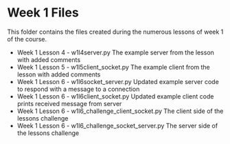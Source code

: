 # Week 1 Files
This folder contains the files created during the numerous lessons of week 1 of the course.

- Week 1 Lesson 4 - w1l4server.py
    The example server from the lesson with added comments
- Week 1 Lesson 5 - w1l5client_socket.py
    The example client from the lesson with added comments
- Week 1 Lesson 6 - w1l6socket_server.py
    Updated example server code to respond with a message to a connection
- Week 1 Lesson 6 - w1l6client_socket.py
    Updated example client code prints received message from server
- Week 1 Lesson 6 - w1l6_challenge_client_socket.py 
    The client side of the lessons challenge
- Week 1 Lesson 6 - w1l6_challenge_socket_server.py
    The server side of the lessons challenge
